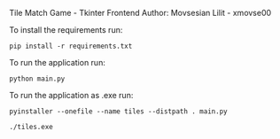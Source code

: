 Tile Match Game - Tkinter Frontend
Author: Movsesian Lilit - xmovse00

To install the requirements run: 

	pip install -r requirements.txt

To run the application run:

	python main.py

To run the application as .exe run:

	pyinstaller --onefile --name tiles --distpath . main.py

	./tiles.exe